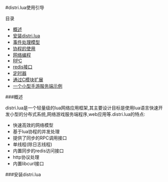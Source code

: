 #distri.lua使用引导

目录

* [概述](#概述)
* [安装distri.lua](#安装distri.lua)
* [事件处理模型](#事件处理模型)
* [协程的使用](#协程的使用)
* [网络编程](#网络编程)
* [RPC](#RPC)
* [redis接口](#redis接口)
* [定时器](#定时器)
* [通过C模块扩展](#通过C模块扩展)
* [一个小型手游服务端示例](#一个小型手游服务端示例)

###<span id="概述">概述</span>

distri.lua是一个轻量级的lua网络应用框架,其主要设计目标是使用lua语言快速开发小型的分布式系统,网络游戏服务端程序,web应用等.distri.lua的特点:

* 快速高效的网络模型
* 基于lua协程的并发处理
* 提供了同步的RPC调用接口
* 单线程(除日志线程)
* 内置同步的redis访问接口
* http协议处理
* 内置libcurl接口

###<span id="安装distri.lua">安装distri.lua</span>
